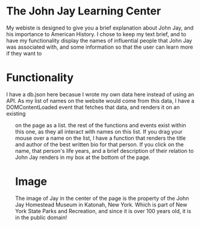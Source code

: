 # The John Jay Learning Center

My webiste is designed to give you a brief explanation about John Jay, and his importance 
to American History. I chose to keep my text brief, and to have my functionality display 
the names of influential people that John Jay was associated with, and some information 
so that the user can learn more if they want to

# Functionality

I have a db.json here becasue I wrote my own data here instead of using an API.
As my list of names on the website would come from this data, I have a DOMContentLoaded
event that fetches that data, and renders it on an existing <ul> on the page as a list.
the rest of the functions and events exist within this one, as they all interact with names 
on this list. If you drag your mouse over a name on the list, I have a function that
renders the title and author of the best written bio for that person. If you click on the 
name, that person's life years, and a brief description of their relation to John Jay renders
in my box at the bottom of the page.

# Image

The image of Jay in the center of the page is the property of the John Jay Homestead Museum
in Katonah, New York. Which is part of New York State Parks and Recreation, and since it is 
over 100 years old, it is in the public domain!

